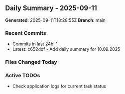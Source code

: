 ## Daily Summary - 2025-09-11

**Generated**: 2025-09-11T18:28:55Z
**Branch**: main


### Recent Commits
- Commits in last 24h: 1
- Latest: c652ddf - Add daily summary for 10.09.2025

### Files Changed Today

### Active TODOs
- Check application logs for current task status

